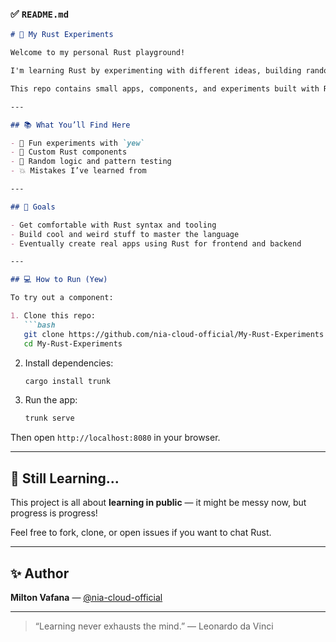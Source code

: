 ### ✅ `README.md`

```markdown
# 🦀 My Rust Experiments

Welcome to my personal Rust playground!

I'm learning Rust by experimenting with different ideas, building random components, and breaking stuff on purpose — until I become a Rust pro. 💪

This repo contains small apps, components, and experiments built with Rust (mostly using [`yew`](https://yew.rs) for frontend stuff).

---

## 📚 What You’ll Find Here

- 🧪 Fun experiments with `yew`
- 🔧 Custom Rust components
- 🧠 Random logic and pattern testing
- 💥 Mistakes I’ve learned from

---

## 🚀 Goals

- Get comfortable with Rust syntax and tooling  
- Build cool and weird stuff to master the language  
- Eventually create real apps using Rust for frontend and backend  

---

## 💻 How to Run (Yew)

To try out a component:

1. Clone this repo:
   ```bash
   git clone https://github.com/nia-cloud-official/My-Rust-Experiments.git
   cd My-Rust-Experiments
   ```

2. Install dependencies:
   ```bash
   cargo install trunk
   ```

3. Run the app:
   ```bash
   trunk serve
   ```

Then open `http://localhost:8080` in your browser.

---

## 🧠 Still Learning...

This project is all about **learning in public** — it might be messy now, but progress is progress!

Feel free to fork, clone, or open issues if you want to chat Rust.

---

## ✨ Author

**Milton Vafana** — [@nia-cloud-official](https://github.com/nia-cloud-official)

---

> “Learning never exhausts the mind.” — Leonardo da Vinci
```

